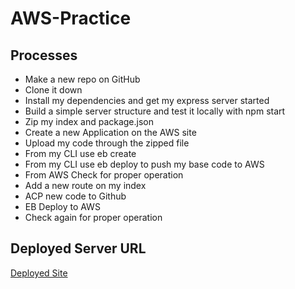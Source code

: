 # AWS-Practice

## Processes

* Make a new repo on GitHub
* Clone it down
* Install my dependencies and get my express server started
* Build a simple server structure and test it locally with npm start
* Zip my index and package.json 
* Create a new Application on the AWS site
* Upload my code through the zipped file
* From my CLI use eb create
* From my CLI use eb deploy to push my base code to AWS
* From AWS Check for proper operation
* Add a new route on my index
* ACP new code to Github
* EB Deploy to AWS
* Check again for proper operation

## Deployed Server URL

[Deployed Site](http://awspractice-env.eba-gnip8em8.us-east-1.elasticbeanstalk.com/)